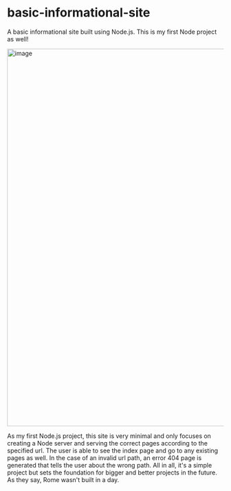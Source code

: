 # basic-informational-site
A basic informational site built using Node.js. This is my first Node project as well!

<img width="1920" height="877" alt="image" src="https://github.com/user-attachments/assets/aa16b2f2-a492-4d0b-a9b8-636137e3f291" />

As my first Node.js project, this site is very minimal and only focuses on creating a Node server and serving the correct pages according to the specified url. The user is able to see the index page and go to any existing pages as well. In the case of an invalid url path, an error 404 page is generated that tells the user about the wrong path. All in all, it's a simple project but sets the foundation for bigger and better projects in the future. As they say, Rome wasn't built in a day.

